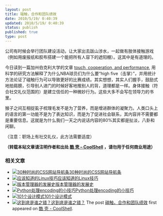 ```yaml
---
layout: post
title: 碰触，合作和团队绩效
date: 2010/5/19/ 0:40:39
updated: 2010/5/19/ 0:40:39
status: publish
published: true
type: post
---
```


公司有时候会举行团队建设活动，让大家出去跋山涉水，一起做有肢体接触游戏（例如用废报纸和胶布搭建一个能把所有人容下的遮阳棚）。这其中是有道理的。


今日读到一篇加州伯克利大学的文章 [touch, cooperation, and performance](http://ist-socrates.berkeley.edu/~keltner/publications/kraus.huang.keltner.2010.pdf), 用科学的研究方法解释了为什么NBA球员们为什么要“high five（击掌）”，并用统计方法论证了碰触行为可以导致更好的比赛成绩。其实想想，其实人们握手，鼓励式地拍肩膀，引导别人进门的时候好客地推别人的背，道理都是一样。身体接触（符合社交礼仪范围的）是建立信任的一种微妙行为。这些大多不会写在领导力的书里。


猴子之间互相捉虱子梳理毛发不是为了营养，而是增进群体的凝聚力。人类口头上的语言的第一功能不是为了表达知识，而是为了促进社会联系，其内容并不需要都是重要信息。这就是为什么我们一天之内说话内容的80%其实都是扯淡，八卦和闲聊。


（注意：职场上有社交礼仪，此方法需要适度）



**（转载本站文章请注明作者和出处 [酷 壳 – CoolShell](https://coolshell.cn/) ，请勿用于任何商业用途）**



### 相关文章

* [![30种时尚的CSS网站导航条](https://coolshell.cn/wp-content/uploads/2009/04/13-09_menu_menu-150x150.jpg)](https://coolshell.cn/articles/562.html)[30种时尚的CSS网站导航条](https://coolshell.cn/articles/562.html)
* [![应该知道的Linux技巧](https://coolshell.cn/wp-content/uploads/2013/01/linux-bash-300x225-150x150.jpg)](https://coolshell.cn/articles/8883.html)[应该知道的Linux技巧](https://coolshell.cn/articles/8883.html)
* [![版本管理器的发展史](https://coolshell.cn/wp-content/uploads/2010/11/scmhistory-150x150.png)](https://coolshell.cn/articles/3288.html)[版本管理器的发展史](https://coolshell.cn/articles/3288.html)
* [![Python处理encoding的小技巧](https://coolshell.cn/wp-content/plugins/wordpress-23-related-posts-plugin/static/thumbs/15.jpg)](https://coolshell.cn/articles/2109.html)[Python处理encoding的小技巧](https://coolshell.cn/articles/2109.html)
* [![101个设计模式](https://coolshell.cn/wp-content/uploads/2009/03/dp_book-150x150.jpg)](https://coolshell.cn/articles/21.html)[101个设计模式](https://coolshell.cn/articles/21.html)
* [![这到底是谁之错？](https://coolshell.cn/wp-content/plugins/wordpress-23-related-posts-plugin/static/thumbs/25.jpg)](https://coolshell.cn/articles/7126.html)[这到底是谁之错？](https://coolshell.cn/articles/7126.html)
The post [碰触，合作和团队绩效](https://coolshell.cn/articles/2440.html) first appeared on [酷 壳 - CoolShell](https://coolshell.cn).